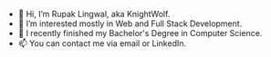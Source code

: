 - 👋 Hi, I’m Rupak Lingwal, aka KnightWolf.
- 👀 I’m interested mostly in Web and Full Stack Development.
- 🌱 I recently finished my Bachelor's Degree in Computer Science.
- 📫 You can contact me via email or LinkedIn.


